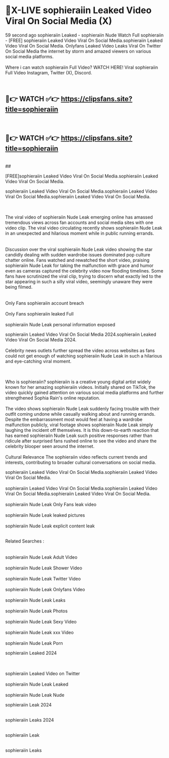 # 🔴X-LIVE sophieraiin Leaked Video Viral On Social Media (X)<br>


59 second ago sophieraiin Leaked  - sophieraiin Nude  Watch Full sophieraiin - [FREE] sophieraiin Leaked Video Viral On Social Media.sophieraiin Leaked Video Viral On Social Media.   Onlyfans Leaked Video Leaks Viral On Twitter On Social Media the internet by storm and amazed viewers on various social media platforms. <br><br>
Where i can watch sophieraiin Full Video? WATCH HERE! Viral sophieraiin Full Video Instagram, Twitter (X), Discord. <br>


 <br>

##  🔴👉 WATCH ✅👉  <a href="https://clipsfans.site?title=sophieraiin&ref=git">https://clipsfans.site?title=sophieraiin</a> <br>
  <br>

##  🔴👉 WATCH ✅👉  <a href="https://clipsfans.site?title=sophieraiin&ref=git">https://clipsfans.site?title=sophieraiin</a> <br>
  <br>
  ##



[FREE]sophieraiin Leaked Video Viral On Social Media.sophieraiin Leaked Video Viral On Social Media. <br>

sophieraiin Leaked Video Viral On Social Media.sophieraiin Leaked Video Viral On Social Media.sophieraiin Leaked Video Viral On Social Media. <br>


  <br>

  <br>
The viral video of sophieraiin Nude Leak emerging online has amassed tremendous views across fan accounts and social media sites with one video clip. The viral video circulating recently shows sophieraiin Nude Leak in an unexpected and hilarious moment while in public running errands.<br>
<br>


<br>
Discussion over the viral sophieraiin Nude Leak video showing the star candidly dealing with sudden wardrobe issues dominated pop culture chatter online. Fans watched and rewatched the short video, praising sophieraiin Nude Leak for taking the malfunction with grace and humor even as cameras captured the celebrity video now flooding timelines. Some fans have scrutinized the viral clip, trying to discern what exactly led to the star appearing in such a silly viral video, seemingly unaware they were being filmed.<br>
<br>
<br> 
Only Fans sophieraiin account breach<br>
<br>
Only Fans sophieraiin leaked Full <br>
<br>
sophieraiin Nude Leak personal information exposed<br>

sophieraiin Leaked Video Viral On Social Media 2024.sophieraiin Leaked Video Viral On Social Media 2024. <br>
<br>
Celebrity news outlets further spread the video across websites as fans could not get enough of watching sophieraiin Nude Leak in such a hilarious and eye-catching viral moment.<br>
<br>

<br>
Who is sophieraiin? sophieraiin is a creative young digital artist widely known for her amazing sophieraiin videos. Initially shared on TikTok, the video quickly gained attention on various social media platforms and further strengthened Sophia Rain's online reputation.<br>
<br>
The video shows sophieraiin Nude Leak suddenly facing trouble with their outfit coming undone while casually walking about and running errands. Despite the embarrassment most would feel at having a wardrobe malfunction publicly, viral footage shows sophieraiin Nude Leak simply laughing the incident off themselves. It is this down-to-earth reaction that has earned sophieraiin Nude Leak such positive responses rather than ridicule after surprised fans rushed online to see the video and share the celebrity blooper seen around the internet.<br>
<br>
Cultural Relevance The sophieraiin video reflects current trends and interests, contributing to broader cultural conversations on social media.<br>

sophieraiin Leaked Video Viral On Social Media.sophieraiin Leaked Video Viral On Social Media.<br>
<br>
sophieraiin Leaked Video Viral On Social Media.sophieraiin Leaked Video Viral On Social Media.sophieraiin Leaked Video Viral On Social Media.<br>
<br>
sophieraiin Nude Leak Only Fans leak video<br>
<br>
sophieraiin Nude Leak leaked pictures<br>
<br>
sophieraiin Nude Leak explicit content leak<br>


<br>
Related Searches :<br>
<br>

<br>
sophieraiin Nude Leak Adult Video<br>
<br>
sophieraiin Nude Leak Shower Video<br>
<br>
sophieraiin Nude Leak Twitter Video<br>
<br>
sophieraiin Nude Leak Onlyfans Video<br>
<br>
sophieraiin Nude Leak Leaks<br>
<br>
sophieraiin Nude Leak Photos<br>

<br>
sophieraiin Nude Leak Sexy Video<br>
<br>
sophieraiin Nude Leak xxx Video<br>
<br>
sophieraiin Nude Leak Porn<br>

sophieraiin  Leaked 2024 <br> <br>
<br>

sophieraiin Leaked Video on Twitter <br>
<br>
sophieraiin Nude Leak Leaked<br>
<br>
sophieraiin Nude Leak Nude<br>


sophieraiin  Leak 2024 <br> <br>



sophieraiin  Leaks 2024 <br> <br>



 
sophieraiin  Leak<br> <br>



sophieraiin  Leaks<br> <br>





</p>




 



</p>










